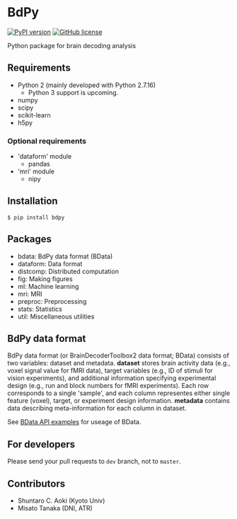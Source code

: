 # BdPy

[![PyPI version](https://badge.fury.io/py/bdpy.svg)](https://badge.fury.io/py/bdpy)
[![GitHub license](https://img.shields.io/github/license/KamitaniLab/bdpy)](https://github.com/KamitaniLab/bdpy/blob/master/LICENSE)

Python package for brain decoding analysis

## Requirements

- Python 2 (mainly developed with Python 2.7.16)
    - Python 3 support is upcoming.
- numpy
- scipy
- scikit-learn
- h5py

### Optional requirements

- 'dataform' module
    - pandas
- 'mri' module
    - nipy

## Installation

``` shell
$ pip install bdpy
```

## Packages

- bdata: BdPy data format (BData)
- dataform: Data format
- distcomp: Distributed computation
- fig: Making figures
- ml: Machine learning
- mri: MRI
- preproc: Preprocessing
- stats: Statistics
- util: Miscellaneous utilities

## BdPy data format

BdPy data format (or BrainDecoderToolbox2 data format; BData) consists of two variables: dataset and metadata. **dataset** stores brain activity data (e.g., voxel signal value for fMRI data), target variables (e.g., ID of stimuli for vision experiments), and additional information specifying experimental design (e.g., run and block numbers for fMRI experiments). Each row corresponds to a single 'sample', and each column representes either single feature (voxel), target, or experiment design information. **metadata** contains data describing meta-information for each column in dataset.

See [BData API examples](https://github.com/KamitaniLab/bdpy/blob/master/docs/bdata_api_examples.md) for useage of BData.

## For developers

Please send your pull requests to `dev` branch, not to `master`.

## Contributors

- Shuntaro C. Aoki (Kyoto Univ)
- Misato Tanaka (DNI, ATR)
